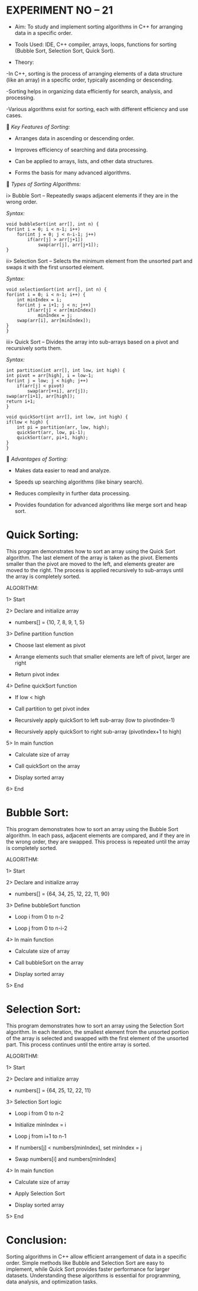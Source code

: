 # EXPERIMENT NO – 21

* Aim: To study and implement sorting algorithms in C++ for arranging data in a specific order.

* Tools Used: IDE, C++ compiler, arrays, loops, functions for sorting (Bubble Sort, Selection Sort, Quick Sort).

* Theory:

-In C++, sorting is the process of arranging elements of a data structure (like an array) in a specific order, typically ascending or descending.

-Sorting helps in organizing data efficiently for search, analysis, and processing.

-Various algorithms exist for sorting, each with different efficiency and use cases.

🔹 *Key Features of Sorting:*

* Arranges data in ascending or descending order.

* Improves efficiency of searching and data processing.

* Can be applied to arrays, lists, and other data structures.

* Forms the basis for many advanced algorithms.

🔹 *Types of Sorting Algorithms:*

i> Bubble Sort – Repeatedly swaps adjacent elements if they are in the wrong order.

*Syntax:*

    void bubbleSort(int arr[], int n) {
    for(int i = 0; i < n-1; i++)
        for(int j = 0; j < n-i-1; j++)
            if(arr[j] > arr[j+1])
                swap(arr[j], arr[j+1]);
    }


ii> Selection Sort – Selects the minimum element from the unsorted part and swaps it with the first unsorted element.

*Syntax:*

    void selectionSort(int arr[], int n) {
    for(int i = 0; i < n-1; i++) {
        int minIndex = i;
        for(int j = i+1; j < n; j++)
            if(arr[j] < arr[minIndex])
                minIndex = j;
        swap(arr[i], arr[minIndex]);
    }
    }


iii> Quick Sort – Divides the array into sub-arrays based on a pivot and recursively sorts them.

*Syntax:*

    int partition(int arr[], int low, int high) {
    int pivot = arr[high], i = low-1;
    for(int j = low; j < high; j++)
        if(arr[j] < pivot)
            swap(arr[++i], arr[j]);
    swap(arr[i+1], arr[high]);
    return i+1;
    }

    void quickSort(int arr[], int low, int high) {
    if(low < high) {
        int pi = partition(arr, low, high);
        quickSort(arr, low, pi-1);
        quickSort(arr, pi+1, high);
    }
    }


🔹 *Advantages of Sorting:*

* Makes data easier to read and analyze.

* Speeds up searching algorithms (like binary search).

* Reduces complexity in further data processing.

* Provides foundation for advanced algorithms like merge sort and heap sort.

# Quick Sorting:

This program demonstrates how to sort an array using the Quick Sort algorithm. The last element of the array is taken as the pivot. Elements smaller than the pivot are moved to the left, and elements greater are moved to the right. The process is applied recursively to sub-arrays until the array is completely sorted.

ALGORITHM:

1> Start

2> Declare and initialize array

* numbers[] = {10, 7, 8, 9, 1, 5}

3> Define partition function

* Choose last element as pivot

* Arrange elements such that smaller elements are left of pivot, larger are right

* Return pivot index

4> Define quickSort function

* If low < high

* Call partition to get pivot index

* Recursively apply quickSort to left sub-array (low to pivotIndex-1)

* Recursively apply quickSort to right sub-array (pivotIndex+1 to high)

5> In main function

* Calculate size of array

* Call quickSort on the array

* Display sorted array

6> End

# Bubble Sort:

This program demonstrates how to sort an array using the Bubble Sort algorithm. In each pass, adjacent elements are compared, and if they are in the wrong order, they are swapped. This process is repeated until the array is completely sorted.

ALGORITHM:

1> Start

2> Declare and initialize array

* numbers[] = {64, 34, 25, 12, 22, 11, 90}

3> Define bubbleSort function

* Loop i from 0 to n-2

* Loop j from 0 to n-i-2

4> In main function

* Calculate size of array

* Call bubbleSort on the array

* Display sorted array

5> End

# Selection Sort:

This program demonstrates how to sort an array using the Selection Sort algorithm. In each iteration, the smallest element from the unsorted portion of the array is selected and swapped with the first element of the unsorted part. This process continues until the entire array is sorted.

ALGORITHM:

1> Start

2> Declare and initialize array

* numbers[] = {64, 25, 12, 22, 11}

3> Selection Sort logic

* Loop i from 0 to n-2

* Initialize minIndex = i

* Loop j from i+1 to n-1

* If numbers[j] < numbers[minIndex], set minIndex = j

* Swap numbers[i] and numbers[minIndex]

4> In main function

* Calculate size of array

* Apply Selection Sort

* Display sorted array

5> End



# Conclusion:

Sorting algorithms in C++ allow efficient arrangement of data in a specific order. Simple methods like Bubble and Selection Sort are easy to implement, while Quick Sort provides faster performance for larger datasets. Understanding these algorithms is essential for programming, data analysis, and optimization tasks.
